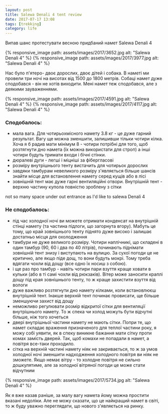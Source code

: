 ```yaml
---
layout: post
title: Salewa Denali 4 tent review
date: 2017-07-17 13:08 
tags: [trekking]
category: life
---
```

Випав шанс протестувати весною придбаний намет Salewa Denali 4

{% responsive_image path: assets/images/2017/3652.jpg alt: "Salewa Denali 4" %}
{% responsive_image path: assets/images/2017/3977.jpg alt: "Salewa Denali 4" %}

Нас було п'ятеро- двоє дорослих, двоє дітей і собака. 
В наметі ми провели три ночі на висотах від 1500 до 1800 метрів. 
Собаці намет дуже сподобався - він не хотів виходити. 
Мені намет теж сподобався, але з деякими зауваженнями.

{% responsive_image path: assets/images/2017/4591.jpg alt: "Salewa Denali 4" %}
{% responsive_image path: assets/images/2017/4117.jpg alt: "Salewa Denali 4" %}

### Сподобалось:
* мала вага. 
  Для чотирьохмісного намету 3.8 кг - це дуже гарний результат. 
  Вагу ще можна зменшити, залишивши тільки чотири кілка. 
  Хоча я б радив мати мінімум 8 - чотири потрібні для того, щоб розтягнути дно намета (їх можна використати для строп) а інші чотири будуть тримати входи і бічні стінки.
* дюралеві дуги - легші і міцніші за фібергласові
* розміру внутрішнього тенту вистачить для чотирьох дорослих
* завдяки тамбурам невеликого розміру з'являється більше шансів знайти місце для встановлення намету серед кущів або в лісі
* зовнішній тент має дуже гарні вентиляційні отвори. 
  Внутрішній тент - верхню частину купола повністю зроблену з сітки



not so many space under out entrance as I'd like to salewa Denali 4
### Не сподобалось:

* під час холодної ночі ви можете отримати конденсат на внутрішній стінці намету (та частина підлоги, що загорнута вгору). 
  Мабуть це тому, що край зовнішнього тенту піднято дуже високо і залишає достатньо місця для охолодження
* тамбури не дуже великого розміру. 
  Чотири наплічникі, що складені в один тамбур (90, 60 і два по 40 літрів), починають піднімати зовнішній тент знизу і виступають на вулицю. 
  За сухої погоди це не критично, але якщо піде дощ, то вони будуть мокрі. 
  Тому треба вдягати чохли від дощу (все одно їх носиш з собою).
* і ще раз про тамбур - навіть чотири пари взуття краще ховати в кульки (або в ті самі чохли від рюкзаків). 
  Вітер може заносити краплі дощу під края зовнішнього тенту, то ж краще захистити взуття від вологи
* дуже важливо розтягнути дно намету кілками, коли встановлюєш внутрішній тент. 
  Інакше верхній тент починає провисати, ще більше зменшуючи захист від дощу
* неможливо регулювати розмір відкритої сітки для вентиляції внутрішнього намету. 
  То ж спека чи холод можуть бути відчутні більше, ніж того хочеться
* двері внутрішньої частини намету не мають сітки. 
  Попри те, що намет складає враження призначеного для теплої частини року, я можу собі уявити, як в спеку виникне бажання мати сітку проти комах замість дверей. 
  Так, щоб комахи не попадали в намет, а повітря все-таки проходило.
* сітка на верхній частині намету ніяк не закривається, то ж за умов холодної ночі зменшити надходження холодного повітря ви ніяк не зможете. 
  Якщо немає вітру - то холодне повітря не сильно дошкулятиме, але за холодної вітряної погоди це може стати відчутним

{% responsive_image path: assets/images/2017/5734.jpg alt: "Salewa Denali 4" %}

Як я вже казав раніше, за малу вагу намета йому можна простити вказані недоліки. 
Але не можу сказати, що це найкращий намет в світі, то ж буду уважно переглядати, що нового з'являється на ринку.

